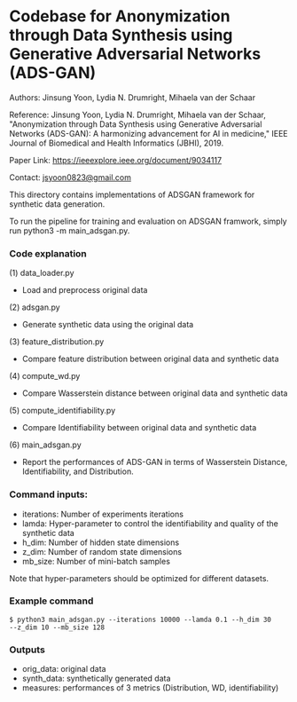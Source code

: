 # Codebase for Anonymization through Data Synthesis using Generative Adversarial Networks (ADS-GAN)

Authors: Jinsung Yoon, Lydia N. Drumright, Mihaela van der Schaar

Reference: Jinsung Yoon, Lydia N. Drumright, Mihaela van der Schaar, 
"Anonymization through Data Synthesis using Generative Adversarial Networks (ADS-GAN):
A harmonizing advancement for AI in medicine," 
IEEE Journal of Biomedical and Health Informatics (JBHI), 2019.
 
Paper Link: https://ieeexplore.ieee.org/document/9034117

Contact: jsyoon0823@gmail.com

This directory contains implementations of ADSGAN framework for synthetic data generation.

To run the pipeline for training and evaluation on ADSGAN framwork, simply run 
python3 -m main_adsgan.py.

### Code explanation

(1) data_loader.py
- Load and preprocess original data

(2) adsgan.py
- Generate synthetic data using the original data

(3) feature_distribution.py
- Compare feature distribution between original data and synthetic data

(4) compute_wd.py
- Compare Wasserstein distance between original data and synthetic data

(5) compute_identifiability.py
- Compare Identifiability between original data and synthetic data

(6) main_adsgan.py
- Report the performances of ADS-GAN in terms of Wasserstein Distance, Identifiability, and Distribution.

### Command inputs:

-   iterations: Number of experiments iterations
-   lamda: Hyper-parameter to control the identifiability and quality of the synthetic data
-   h_dim: Number of hidden state dimensions
-   z_dim: Number of random state dimensions
-   mb_size: Number of mini-batch samples

Note that hyper-parameters should be optimized for different datasets.

### Example command

```shell
$ python3 main_adsgan.py --iterations 10000 --lamda 0.1 --h_dim 30
--z_dim 10 --mb_size 128
```

### Outputs

-   orig_data: original data
-   synth_data: synthetically generated data
-   measures: performances of 3 metrics (Distribution, WD, identifiability)
